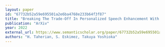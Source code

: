 ```yaml
---
layout: paper
id: "67732b52a59e695501a2e6ba4768e233b64f3f87"
title: "Breaking The Trade-Off In Personalized Speech Enhancement With Cross-Task Knowledge Distillation"
publication: "ArXiv"
year: 2022
external_url: https://www.semanticscholar.org/paper/67732b52a59e695501a2e6ba4768e233b64f3f87
authors: "H. Taherian, S. Eskimez, Takuya Yoshioka"
---
```

